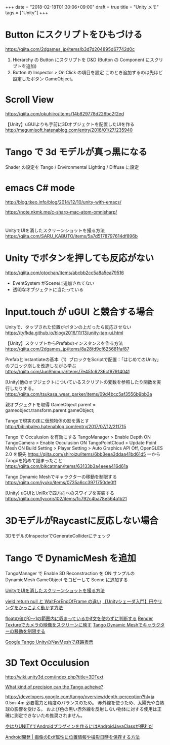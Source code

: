 +++
date = "2018-02-18T01:30:06+09:00"
draft = true
title = "Unity メモ"
tags = ["Unity"]
+++

<!--more-->

# Button にスクリプトをひもづける

https://qiita.com/2dgames_jp/items/b3d7d204895d67742d0c

1. Hierarchy の Button にスクリプトを D&D (Button の Component にスクリプトを追加)
1. Button の Inspector > On Click の項目を設定
   このとき追加するのは先ほど設定したボタン GameObject。

# Scroll View

https://qiita.com/okuhiiro/items/14b829778d226bc2f2ed

【Unity】uGUIよりも手前に3Dオブジェクトを配置したUIを作る
http://megumisoft.hatenablog.com/entry/2016/01/27/235940

# Tango で 3d モデルが真っ黒になる
Shader の設定を Tango / Environmental Lighting / Diffuse に設定

# emacs C# mode

http://blog.tkeo.info/blog/2014/12/10/unity-with-emacs/

https://note.nkmk.me/c-sharp-mac-atom-omnisharp/

#
UnityでUIを消したスクリーンショットを撮る方法
https://qiita.com/SARU_KABUTO/items/5a7d5178797614df896b

# Unity でボタンを押しても反応がない

https://qiita.com/otochan/items/abcbb2cc5a8a5ea79516
* EventSystem がSceneに追加されてない
* 透明なオブジェクトに当たっている

# Input.touch が uGUI と競合する場合

Unityで、タップされた位置がボタンの上だったら反応させない
https://tyfkda.github.io/blog/2016/11/13/unity-tap-ui.html

【Unity】スクリプトからPrefabのインスタンスを作る方法
https://qiita.com/2dgames_jp/items/8a28fd9cf625681faf87


PrefabとInstantiateの基本（1）ブロックをScriptで配置：「はじめてのUnity」のブロック崩しを改造しながら学ぶ
https://qiita.com/JunShimura/items/7e45fc6236cf97914041

[Unity]他のオブジェクトについているスクリプトの変数を参照したり関数を実行したりする。
https://qiita.com/tsukasa_wear_parker/items/09d4bcc5af3556b9bb3a

親オブジェクトを取得
GameObject  parent =  gameobject.transform.parent.gameObject;

Tangoで現実の床に仮想物体の影を落とす
http://bibinbaleo.hatenablog.com/entry/2017/07/12/211715

Tango で Occulusion を有効にする
TangoManager > Enable Depth ON
TangoCamera > Enable Occulusion ON
TangoPointCloud > Update Point Mesh ON
Build Setting > Player Setting > Auto Graphics API Off, OpenGLES 2.0 を優先
https://qiita.com/shiroizu/items/6bb3eea3ddaa41bd61d5
一からTangoを始めて詰まったこと
https://qiita.com/blkcatman/items/63133b3a4eeea416d61a

Tango Dynamic Meshでキャラクターの移動を制限する
https://qiita.com/jyuko/items/0735a6cc3971750de0ff

[Unity] uGUIとUniRxで四方向へのスワイプを実装する
https://qiita.com/lycoris102/items/1c792c4ba78e564a1b21

# 3DモデルがRaycastに反応しない場合
3DモデルのInspectorでGenerateColliderにチェック

# Tango で DynamicMesh を追加
TangoManager で Enable 3D Reconstraction を ON
サンプルの DynamicMesh GameObject をコピーして Scene に追加する

[UnityでUIを消したスクリーンショットを撮る方法](https://qiita.com/SARU_KABUTO/items/5a7d5178797614df896b)

[yield return null と WaitForEndOfFrame の違い](http://robamemo.hatenablog.com/entry/2017/09/13/111843)
[【Unityシェーダ入門】円やリングをかっこよく動かす方法](http://nn-hokuson.hatenablog.com/entry/2016/11/14/203745)

[floatの値が0〜1の範囲内に収まっているかif文を使わずに判断する](http://ina-amagami.hatenablog.jp/entry/2016/10/06/221454)
[Render Textureでカメラの映像をスクリーンに映す](http://mikasa.hatenablog.jp/entry/2015/05/05/051008)
[Tango Dynamic Meshでキャラクターの移動を制限する](https://qiita.com/jyuko/items/0735a6cc3971750de0ff)

[Google Tango UnityのNavMeshで経路表示](https://www.youtube.com/watch?v=CRRIO4J-X_E)

# 3D Text Occulusion
http://wiki.unity3d.com/index.php?title=3DText


[What kind of precision can the Tango acheive?](https://stackoverflow.com/questions/34672723/what-kind-of-precision-can-the-tango-acheive)

https://developers.google.com/tango/overview/depth-perception?hl=ja
0.5m-4m
必要電力と精度のバランスのため。
赤外線を使うため、太陽光や白熱球の影響を受ける。
および色の黒い赤外線を反射しない物体に対する使用は正確に測定できないため推奨されません。

[やはりUNITYでAndroidプラグインを作るにはAndroidJavaClassが便利だ](https://qiita.com/YukiMiyatake/items/c8c2ef396fbf4457ba4f)

[Android開発 | 画像のExif属性に位置情報や撮影日時を保存する方法](http://mussyu1204.myhome.cx/wordpress/it/?p=161)
